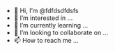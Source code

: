 - 👋 Hi, I’m @fdfdsdfdsfs
- 👀 I’m interested in ...
- 🌱 I’m currently learning ...
- 💞️ I’m looking to collaborate on ...
- 📫 How to reach me ...

<!---
fdfdsdfdsfs/fdfdsdfdsfs is a ✨ special ✨ repository because its `README.md` (this file) appears on your GitHub profile.
You can click the Preview link to take a look at your changes.
--->
